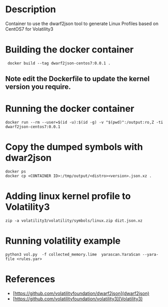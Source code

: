 # Description

Container to use the dwarf2json tool to generate Linux Profiles based on CentOS7 for Volatility3

# Building the docker container
```
 docker build --tag dwarf2json-centos7:0.0.1 .
```
## Note edit the Dockerfile to update the kernel version you require.

# Running the docker container
```
docker run --rm --user=$(id -u):$(id -g) -v "$(pwd)":/output:ro,Z -ti  dwarf2json-centos7:0.0.1
```

# Copy the dumped symbols with dwar2json
```
docker ps
docker cp <CONTAINER ID>:/tmp/output/<distro><version>.json.xz .
```

# Adding linux kernel profile to Volatility3
```
zip -a volatility3/volatility/symbols/linux.zip dizt.json.xz
```

# Running volatility example
```
python3 vol.py  -f collected_memory.lime  yarascan.YaraScan --yara-file <rules.yar>
```

# References
* [https://github.com/volatilityfoundation/dwarf2json](dwarf2json)
* [https://github.com/volatilityfoundation/volatility3](Volatility3)
